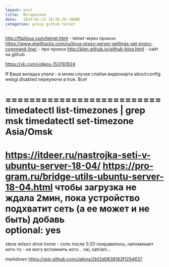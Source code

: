 ```yaml
---
layout: post
title:  Интересное
date:   2019-01-23 18:36:28 +0600
categories: proxy github telnet
---
```


http://fliplinux.com/telnet.html - telnet через проксю
https://www.shellhacks.com/ru/linux-proxy-server-settings-set-proxy-command-line/ - про прокси
http://klen.github.io/github-blog.html - сайт на github

https://vk.com/videos-153761924

ff Ваша вкладка упала - в моем случае слабая видеокарта
about:config
webgl.disabled переулючи в true.
Все! 

==========================
timedatectl list-timezones | grep msk
timedatectl set-timezone  Asia/Omsk
==========================
https://itdeer.ru/nastrojka-seti-v-ubuntu-server-18-04/
https://pro-gram.ru/bridge-utils-ubuntu-server-18-04.html
чтобы загрузка не ждала 2мин, пока устройство подхватит сеть (а ее может и не быть)
добавь  
optional: yes
=====================================
steve wilson drive home - соло после 5:20 понравилось, напоминает кого-то - не могу вспомнить кого...
vai, satriani...

markdown
https://gist.github.com/Jekins/2bf2d0638163f1294637
